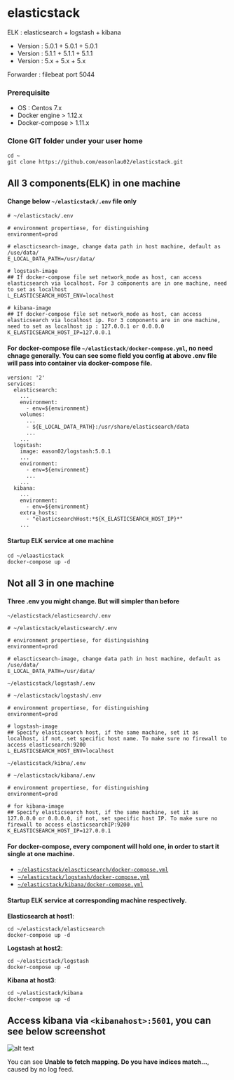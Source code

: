 # elasticstack
ELK : elasticsearch + logstash + kibana

* Version : 5.0.1 + 5.0.1 + 5.0.1
* Version : 5.1.1 + 5.1.1 + 5.1.1
* Version : 5.x + 5.x + 5.x

Forwarder : filebeat port 5044

### Prerequisite
* OS : Centos 7.x
* Docker engine > 1.12.x
* Docker-compose > 1.11.x

### Clone GIT folder under your user home
    
    cd ~
    git clone https://github.com/easonlau02/elasticstack.git

## All 3 components(ELK) in one machine

#### Change below `~/elasticstack/.env` file only
    # ~/elasticstack/.env

    # environment propertiese, for distinguishing
    environment=prod

    # elascticsearch-image, change data path in host machine, default as /use/data/
    E_LOCAL_DATA_PATH=/usr/data/

    # logstash-image
    ## If docker-compose file set network_mode as host, can access elasticsearch via localhost. For 3 components are in one machine, need to set as localhost
    L_ELASTICSEARCH_HOST_ENV=localhost

    # kibana-image
    ## If docker-compose file set network_mode as host, can access elasticsearch via localhost ip. For 3 components are in one machine, need to set as localhost ip : 127.0.0.1 or 0.0.0.0
    K_ELASTICSEARCH_HOST_IP=127.0.0.1
#### For docker-compose file `~/elasticstack/docker-compose.yml`, no need chnage generally. You can see some field you config at above .env file will pass into container via docker-compose file.
    version: '2'
    services:
      elasticsearch:
        ...
        environment:
          - env=${environment}
        volumes:
          ...
          - ${E_LOCAL_DATA_PATH}:/usr/share/elasticsearch/data
          ...
        ...
      logstash:
        image: eason02/logstash:5.0.1
        ...
        environment:
          - env=${environment}
          ...
        ...
      kibana:
        ...
        environment:
          - env=${environment}
        extra_hosts:
          - "elasticsearchHost:*${K_ELASTICSEARCH_HOST_IP}*"
        ...
        
#### Startup ELK service at one machine
    cd ~/elaasticstack
    docker-compose up -d
    
## Not all 3 in one machine

#### Three .env you might change. But will simpler than before
`~/elasticstack/elasticsearch/.env`

    # ~/elasticstack/elasticsearch/.env

    # environment propertiese, for distinguishing
    environment=prod

    # elascticsearch-image, change data path in host machine, default as /use/data/
    E_LOCAL_DATA_PATH=/usr/data/
    
`~/elasticstack/logstash/.env`

    # ~/elasticstack/logstash/.env

    # environment propertiese, for distinguishing
    environment=prod

    # logstash-image
    ## Specify elasticsearch host, if the same machine, set it as localhost, if not, set specific host name. To make sure no firewall to access elasticsearch:9200
    L_ELASTICSEARCH_HOST_ENV=localhost

`~/elasticstack/kibna/.env`

    # ~/elasticstack/kibana/.env

    # environment propertiese, for distinguishing
    environment=prod

    # for kibana-image
    ## Specify elasticsearch host, if the same machine, set it as 127.0.0.0 or 0.0.0.0, if not, set specific host IP. To make sure no firewall to access elasticsearchIP:9200
    K_ELASTICSEARCH_HOST_IP=127.0.0.1

#### For docker-compose, every component will hold one, in order to start it single at one machine.
* [`~/elasticstack/elascticsearch/docker-compose.yml`](https://github.com/easonlau02/elasticstack/blob/master/elasticsearch/docker-compose.yml)
* [`~/elasticstack/logstash/docker-compose.yml`](https://github.com/easonlau02/elasticstack/blob/master/logstash/docker-compose.yml)
* [`~/elasticstack/kibana/docker-compose.yml`](https://github.com/easonlau02/elasticstack/blob/master/kibana/docker-compose.yml)
#### Startup ELK service at corresponding machine respectively.
**Elasticsearch at host1**:
    
    cd ~/elasticstack/elasticsearch
    docker-compose up -d
    
**Logstash at host2**:
    
    cd ~/elasticstack/logstash
    docker-compose up -d
    
**Kibana at host3**:

    cd ~/elasticstack/kibana
    docker-compose up -d

## Access kibana via `<kibanahost>:5601`, you can see below screenshot
![alt text](https://raw.githubusercontent.com/easonlau02/elasticstack/master/6.1.2/kibana_up.png "kibana_up")

You can see **Unable to fetch mapping. Do you have indices match...**, caused by no log feed.
